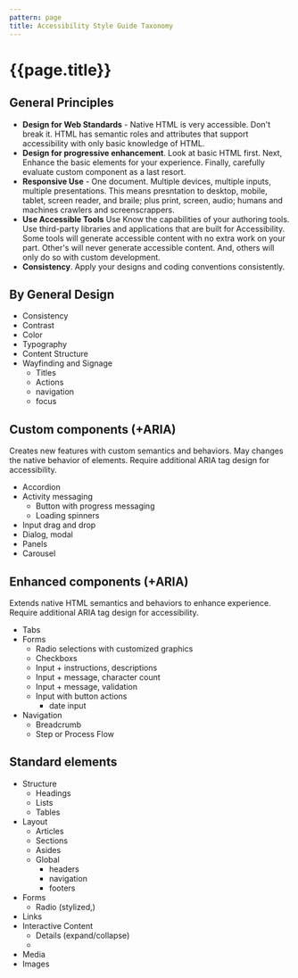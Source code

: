 ```yaml
---
pattern: page
title: Accessibility Style Guide Taxonomy
---
```

# {{page.title}}
## General Principles
* __Design for Web Standards__ - Native HTML is very accessible. Don't break it. HTML has semantic roles and attributes that support accessibility with only basic knowledge of HTML.
* __Design for progressive enhancement__.  Look at basic HTML first.  Next, Enhance the  basic elements for your experience.  Finally, carefully evaluate custom component as a last resort.
* __Responsive Use__ - One document. Multiple devices, multiple inputs, multiple presentations.  This means presntation to desktop, mobile, tablet, screen reader, and braile; plus print, screen, audio; humans and machines crawlers and screenscrappers.
* __Use Accessible Tools__ Use Know the capabilities of your authoring tools.  Use third-party libraries and applications that are built for Accessibility.  Some tools will generate accessible content with no extra work on your part.  Other's will never generate accessible content.  And, others will only do so with custom development.
* __Consistency__.  Apply your designs and coding conventions consistently.

## By General Design
* Consistency
* Contrast
* Color
* Typography
* Content Structure
* Wayfinding and Signage
  * Titles
  * Actions
  * navigation
  * focus

## Custom components (+ARIA)
Creates new features with custom semantics and behaviors.  May changes the native behavior of elements.  Require additional ARIA tag design for accessibility.
  * Accordion
  * Activity messaging
    * Button with progress messaging
    * Loading spinners
  * Input drag and drop
  * Dialog, modal
  * Panels 
  * Carousel
  
## Enhanced components (+ARIA)
Extends native HTML semantics and behaviors to enhance experience. Require additional ARIA tag design for accessibility.
* Tabs
* Forms 
  * Radio selections with customized graphics
  * Checkboxs
  * Input + instructions, descriptions
  * Input + message, character count
  * Input + message, validation 
  * Input with button actions
    * date input
* Navigation
  * Breadcrumb
  * Step or Process Flow
    
  
## Standard elements

* Structure
  * Headings
  * Lists
  * Tables
* Layout
  * Articles
  * Sections
  * Asides
  * Global
    * headers
    * navigation
    * footers
* Forms
  * Radio (stylized,)
* Links
* Interactive Content
  * Details (expand/collapse)
  *
* Media
* Images


